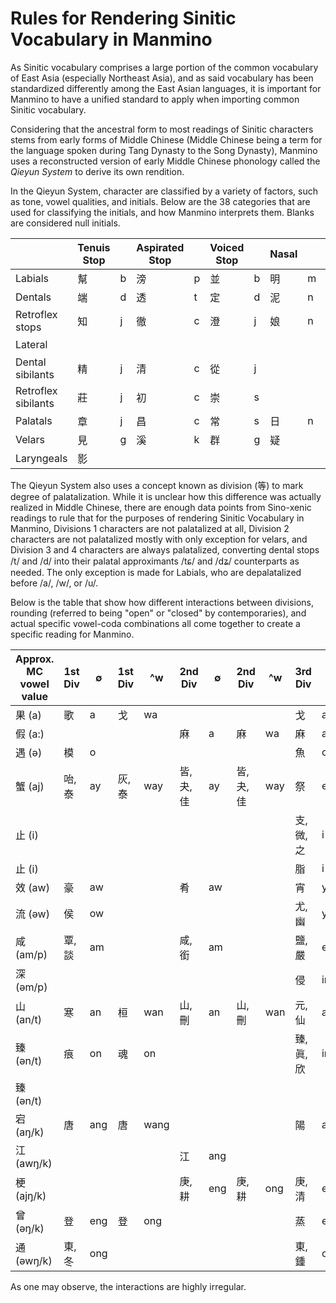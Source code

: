 # Rules for Rendering Sinitic Vocabulary in Manmino

As Sinitic vocabulary comprises a large portion of the common vocabulary of East Asia (especially Northeast Asia), 
and as said vocabulary has been standardized differently among the East Asian languages,
it is important for Manmino to have a unified standard to apply when importing common Sinitic vocabulary.

Considering that the ancestral form to most readings of Sinitic characters stems from early forms of Middle Chinese 
(Middle Chinese being a term for the language spoken during Tang Dynasty to the Song Dynasty),
Manmino uses a reconstructed version of early Middle Chinese phonology called the _Qieyun System_ to derive its own rendition.

In the Qieyun System, character are classified by a variety of factors, such as tone, vowel qualities, and initials.
Below are the 38 categories that are used for classifying the initials, and how Manmino interprets them. Blanks are considered null initials. 

|                     | Tenuis Stop |   | Aspirated Stop |   | Voiced Stop |   | Nasal |   | Tenuis Fricative |   | Voiced Fricative |   | Approximant |   |
| ------------------- | ----------- | - | -------------- | - | ----------- | - | ----- | - | ---------------- | - | ---------------- | - | ----------- | - |
| Labials             | 幫           | b | 滂              | p | 並           | b | 明     | m |                  |   |                  |   |             |   |
| Dentals             | 端           | d | 透              | t | 定           | d | 泥     | n |                  |   |                  |   |             |   |
| Retroflex stops     | 知           | j | 徹              | c | 澄           | j | 娘     | n |                  |   |                  |   |             |   |
| Lateral             |             |   |                |   |             |   |       |   |                  |   |                  |   | 來           | l |
| Dental sibilants    | 精           | j | 清              | c | 從           | j |       |   | 心                | s | 邪                | s |             |   |
| Retroflex sibilants | 莊           | j | 初              | c | 崇           | s |       |   | 生                | s | 俟                | s |             |   |
| Palatals            | 章           | j | 昌              | c | 常           | s | 日     | n | 書                | s | 船                | s | 以           |   |
| Velars              | 見           | g | 溪              | k | 群           | g | 疑     |   |                  |   | 云                |   |             |   |
| Laryngeals          | 影           |   |                |   |             |   |       |   | 曉                | h | 匣                | h |             |   |

The Qieyun System also uses a concept known as division (等) to mark degree of palatalization. 
While it is unclear how this difference was actually realized in Middle Chinese, 
there are enough data points from Sino-xenic readings to rule that for the purposes of rendering Sinitic Vocabulary in Manmino,
Divisions 1 characters are not palatalized at all,
Division 2 characters are not palatalized mostly with only exception for velars,
and Division 3 and 4 characters are always palatalized,
converting dental stops /t/ and /d/ into their palatal approximants /tɕ/ and /dʑ/ counterparts as needed.
The only exception is made for Labials, who are depalatalized before /a/, /w/, or /u/.

Below is the table that show how different interactions between divisions, rounding (referred to being "open" or "closed" by contemporaries), and actual specific vowel-coda combinations all come together to create a specific reading for Manmino. 

| Approx. MC vowel value | 1st Div | ∅   | 1st Div | ^w   | 2nd Div | ∅   | 2nd Div | ^w  | 3rd Div | ∅   | 3rd Div | ^w   | 4th Div | ∅   | 4th Div | ^w  |
| ---------------------- | ------- | --- | ------- | ---- | ------- | --- | ------- | --- | ------- | --- | ------- | ---- | ------- | --- | ------- | --- |
| 果 (a)                | 歌       | a   | 戈       | wa   |         |     |         |     | 戈       | a   | 戈       | wa   |         |     |         |     |
| 假 (a:)               |         |     |         |      | 麻       | a   | 麻       | wa  | 麻       | a   |         |      |         |     |         |     |
| 遇 (ə)                | 模       | o   |         |      |         |     |         |     | 魚       | o   | 虞       | u    |         |     |         |     |
| 蟹 (aj)              | 咍, 泰 | ay  | 灰, 泰  | way  | 皆, 夬, 佳 | ay  | 皆, 夬, 佳 | way | 祭       | ey  | 祭       | wey  | 齊, 祭    | ey  | 齊, 祭 | wey |
| 止 (i)                |         |     |         |      |         |     |         |     | 支, 微, 之 | i   | 支, 微   | wi   |         |     |         |     |
| 止 (i)                 |         |     |         |      |         |     |         |     | 脂       | i   | 脂       | yuy  |         |     |         |     |
| 效 (aw)               | 豪       | aw  |         |      | 肴       | aw  |         |     | 宵       | yaw |         |      | 蕭       | yaw |         |     |
| 流 (əw)                | 侯       | ow  |         |      |         |     |         |     | 尤, 幽   | yu  |         |      |         |     |         |     |
| 咸 (am/p)              | 覃, 談    | am  |         |      | 咸, 銜   | am  |         |     | 鹽, 嚴   | em  | 凡      | om  | 添       | em  |         |     |
| 深 (əm/p)              |         |     |         |      |         |     |         |     | 侵       | im  |         |      |         |     |         |     |
| 山 (an/t)             | 寒     | an  | 桓       | wan  | 山, 刪  | an  | 山, 刪   | wan | 元, 仙    | an  | 元, 仙    | wan  | 仙, 先   | en  | 仙, 先   | wen |
| 臻 (ən/t)              | 痕       | on  | 魂       | on   |         |     |       |     | 臻, 眞, 欣 | in  | 諄, 眞   | yun  |         |     |         |     |
| 臻 (ən/t)              |         |     |         |      |         |     |         |     |        |      | 文       | un   |         |     |         |     |
| 宕 (aŋ/k)             | 唐       | ang | 唐       | wang |         |     |         |     | 陽       | ang | 陽       | wang |         |     |         |     |
| 江 (awŋ/k)             |         |     |         |      | 江       | ang |         |     |         |     |         |      |         |     |         |     |
| 梗 (ajŋ/k)            |         |     |         |      | 庚, 耕    | eng | 庚,耕  | ong | 庚, 清   | eng | 庚, 清    | eng  | 青      |  eng   |  青  | eng  |
| 曾 (əŋ/k)               | 登       | eng | 登       | ong  |         |     |         |     | 蒸       | eng | 蒸       | ong  |         |     |         |   |
| 通 (əwŋ/k)              | 東, 冬   | ong |         |      |         |     |         |     | 東, 鍾   | ong |         |      |         |     |         |     |

As one may observe, the interactions are highly irregular.
